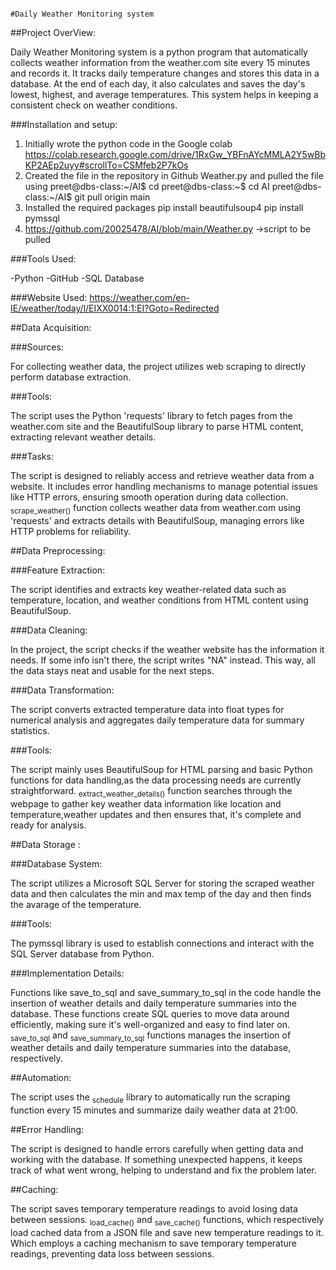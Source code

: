                                                                                 #Daily Weather Monitoring system
                                                            
                                                        
##Project OverView:

Daily Weather Monitoring system is a python program that automatically collects weather information from the weather.com site every 15 minutes and records it. It tracks daily temperature changes and stores this data in a database. At the end of each day, it also calculates and saves the day's lowest, highest, and average temperatures. This system helps in keeping a consistent check on weather conditions.

###Installation and setup:

1. Initially wrote the python code in the Google colab
   https://colab.research.google.com/drive/1RxGw_YBFnAYcMMLA2Y5wBbKP2AEp2uyy#scrollTo=CSMfeb2P7kOs
3. Created the file in the repository in Github Weather.py and pulled the file using
   preet@dbs-class:~/AI$ cd
   preet@dbs-class:~$ cd AI
   preet@dbs-class:~/AI$ git pull origin main
4. Installed the required packages
   pip install beautifulsoup4
   pip install pymssql
5. https://github.com/20025478/AI/blob/main/Weather.py  ->script to be pulled

###Tools Used:

-Python
-GitHub
-SQL Database

###Website Used:
https://weather.com/en-IE/weather/today/l/EIXX0014:1:EI?Goto=Redirected

##Data Acquisition:

###Sources:

For collecting weather data, the project utilizes web scraping to directly perform database extraction.

###Tools:

The script uses the Python 'requests' library to fetch pages from the weather.com site and the BeautifulSoup library to parse HTML content, extracting relevant weather details.

###Tasks:

The script is designed to reliably access and retrieve weather data from a website. It includes error handling mechanisms to manage potential issues like HTTP errors, ensuring smooth operation during data collection.
<sub>scrape_weather()</sub> function collects weather data from weather.com using 'requests' and extracts details with BeautifulSoup, managing errors like HTTP problems for reliability.


##Data Preprocessing:

###Feature Extraction:

The script identifies and extracts key weather-related data such as temperature, location, and weather conditions from HTML content using BeautifulSoup.

###Data Cleaning:

In the project, the script checks if the weather website has the information it needs. If some info isn't there, the script writes "NA" instead. This way, all the data stays neat and usable for the next steps.

###Data Transformation:

The script converts extracted temperature data into float types for numerical analysis and aggregates daily temperature data for summary statistics.

###Tools:

The script mainly uses BeautifulSoup for HTML parsing and basic Python functions for data handling,as the data processing needs are currently straightforward.
<sub>extract_weather_details()</sub> function searches through the webpage to gather key weather data information like location and temperature,weather updates and then ensures that, it's complete and ready for analysis.



##Data Storage :

###Database System:

The script utilizes a Microsoft SQL Server for storing the scraped weather data and then calculates the min and max temp of the day and then finds the avarage of the temperature.

###Tools:

The pymssql library is used to establish connections and interact with the SQL Server database from Python.

###Implementation Details:

Functions like save_to_sql and save_summary_to_sql in the code handle the insertion of weather details and daily temperature summaries into the database. These functions create SQL queries to move data around efficiently, making sure it's well-organized and easy to find later on.
<sub>save_to_sql</sub> and <sub>save_summary_to_sql</sub> functions manages the insertion of weather details and daily temperature summaries into the database, respectively.



##Automation:

The script uses the <sub>schedule</sub> library to automatically run the scraping function every 15 minutes and summarize daily weather data at 21:00.


##Error Handling:

The script is designed to handle errors carefully when getting data and working with the database. If something unexpected happens, it keeps track of what went wrong, helping to understand and fix the problem later.


##Caching:

The script saves temporary temperature readings to avoid losing data between sessions.
<sub>load_cache()</sub> and <sub>save_cache()</sub> functions, which respectively load cached data from a JSON file and save new temperature readings to it. Which employs a caching mechanism to save temporary temperature readings, preventing data loss between sessions. 
